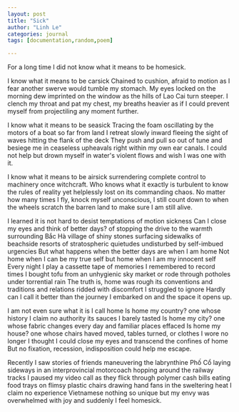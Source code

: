 ```yaml
---
layout: post
title: "Sick"
author: "Linh Le"
categories: journal
tags: [documentation,random,poem]

---
```

For a long time I did not know what it means
to be homesick.

I know what it means to be carsick
Chained to cushion, afraid to motion
as I fear another swerve would tumble my stomach.
My eyes locked on the morning dew
imprinted on the window
as the hills of Lao Cai turn steeper.
I clench my throat and pat my chest,
my breaths heavier
as if I could prevent myself
from projectiling any moment further.

I know what it means to be seasick
Tracing the foam oscillating by the motors
of a boat so far from land
I retreat slowly inward
fleeing the sight of waves hitting the flank of the deck
They push and pull
so out of tune
and besiege me in ceaseless upheavals
right within my own ear canals.
I could not help but drown myself
in water's violent flows
and wish I was one with it.

I know what it means to be airsick
surrendering complete control
to machinery once witchcraft.
Who knows what it exactly is turbulent
to know the rules of reality
yet helplessly lost on its commanding chaos.
No matter how many times I fly,
knock myself unconscious,
I still count down to when the wheels
scratch the barren land
to make sure I am still alive.

I learned it is not hard to desist
temptations of motion sickness
Can I close my eyes
and think of better days?
of stopping the drive to the warmth surrounding Bắc Hà village
of shiny stones surfacing sidewalks of beachside resorts
of stratospheric quietudes undisturbed by self-imbued urgencies
But what happens when
the better days are when I am home
Not home when I can be my true self
but home when I am my innocent self
Every night I play a cassette tape
of memories I remembered to record
times I bought tofu from an unhygienic sky market
or rode through potholes under torrential rain
The truth is, home was rough
its conventions and traditions and relations ridded with discomfort
I struggled to ignore
Hardly can I call it better
than the journey I embarked on
and the space it opens up.

I am not even sure what it is I call home
Is home my country? one whose history I claim no authority
its sauces I barely tasted
Is home my city? one whose fabric changes every day
and familiar places effaced
Is home my house? one whose chairs haved moved, tables turned,
or clothes I wore no longer
I thought I could close my eyes
and transcend the confines of home
But no fixation, recession, indisposition
could help me escape.

Recently I saw stories of friends
maneuvering the labrynthine Phố Cổ
laying sideways in an interprovincial motorcoach
hopping around the railway tracks
I paused my video call as they flick through polymer cash bills
eating food trays on flimsy plastic chairs
drawing hand fans in the sweltering heat
I claim no experience Vietnamese
nothing so unique
but my envy was overwhelmed with joy
and suddenly I feel
homesick.